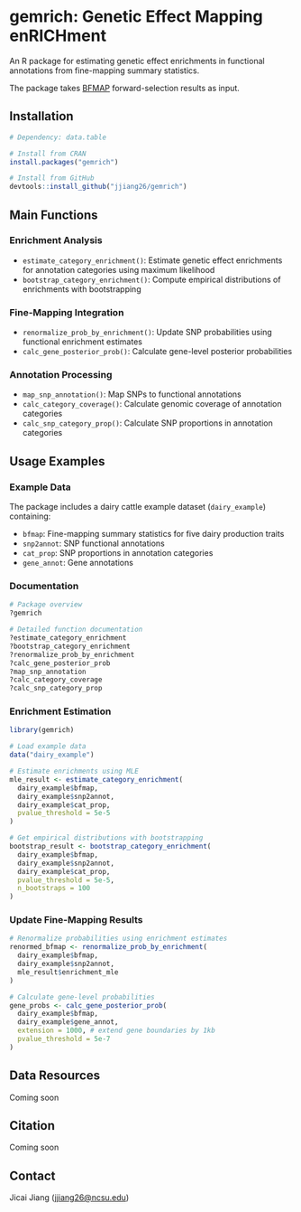 # gemrich: Genetic Effect Mapping enRICHment

An R package for estimating genetic effect enrichments in functional annotations from fine-mapping summary statistics.

The package takes [BFMAP](https://github.com/jiang18/bfmap) forward-selection results as input. 

## Installation
```r
# Dependency: data.table

# Install from CRAN
install.packages("gemrich")

# Install from GitHub
devtools::install_github("jjiang26/gemrich")
```

## Main Functions

### Enrichment Analysis
- `estimate_category_enrichment()`: Estimate genetic effect enrichments for annotation categories using maximum likelihood
- `bootstrap_category_enrichment()`: Compute empirical distributions of enrichments with bootstrapping 

### Fine-Mapping Integration 
- `renormalize_prob_by_enrichment()`: Update SNP probabilities using functional enrichment estimates
- `calc_gene_posterior_prob()`: Calculate gene-level posterior probabilities

### Annotation Processing
- `map_snp_annotation()`: Map SNPs to functional annotations
- `calc_category_coverage()`: Calculate genomic coverage of annotation categories
- `calc_snp_category_prop()`: Calculate SNP proportions in annotation categories

## Usage Examples

### Example Data
The package includes a dairy cattle example dataset (`dairy_example`) containing:
- `bfmap`: Fine-mapping summary statistics for five dairy production traits
- `snp2annot`: SNP functional annotations
- `cat_prop`: SNP proportions in annotation categories
- `gene_annot`: Gene annotations

### Documentation
```r
# Package overview
?gemrich

# Detailed function documentation
?estimate_category_enrichment
?bootstrap_category_enrichment
?renormalize_prob_by_enrichment
?calc_gene_posterior_prob
?map_snp_annotation
?calc_category_coverage
?calc_snp_category_prop
```

### Enrichment Estimation
```r
library(gemrich)

# Load example data
data("dairy_example")

# Estimate enrichments using MLE
mle_result <- estimate_category_enrichment(
  dairy_example$bfmap,
  dairy_example$snp2annot, 
  dairy_example$cat_prop,
  pvalue_threshold = 5e-5
)

# Get empirical distributions with bootstrapping  
bootstrap_result <- bootstrap_category_enrichment(
  dairy_example$bfmap,
  dairy_example$snp2annot,
  dairy_example$cat_prop,
  pvalue_threshold = 5e-5,
  n_bootstraps = 100
)
```

### Update Fine-Mapping Results
```r
# Renormalize probabilities using enrichment estimates
renormed_bfmap <- renormalize_prob_by_enrichment(
  dairy_example$bfmap,
  dairy_example$snp2annot,
  mle_result$enrichment_mle
)

# Calculate gene-level probabilities
gene_probs <- calc_gene_posterior_prob(
  dairy_example$bfmap,
  dairy_example$gene_annot,
  extension = 1000, # extend gene boundaries by 1kb
  pvalue_threshold = 5e-7
)
```

## Data Resources
Coming soon

## Citation
Coming soon

## Contact
Jicai Jiang (jjiang26@ncsu.edu)
